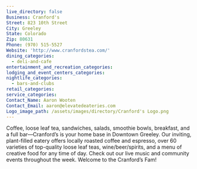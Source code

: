```yaml
---
live_directory: false
Business: Cranford's
Street: 823 10th Street
City: Greeley
State: Colorado
Zip: 80631
Phone: (970) 515-5527
Website: 'http://www.cranfordstea.com/'
dining_categories:
  - deli-and-cafe
entertainment_and_recreation_categories:
lodging_and_event_centers_categories:
nightlife_categories:
  - bars-and-clubs
retail_categories:
service_categories:
Contact_Name: Aaron Wooten
Contact_Email: aaron@elevatedeateries.com
Logo_image_path: /assets/images/directory/Cranford's Logo.png
---
```


Coffee, loose leaf tea, sandwiches, salads, smoothie bowls, breakfast, and a full bar—Cranford’s is your home base in Downtown Greeley. Our inviting, plant-filled eatery offers locally roasted coffee and espresso, over 60 varieties of top-quality loose leaf teas, wine/beer/spirits, and a menu of creative food for any time of day. Check out our live music and community events throughout the week. Welcome to the Cranford’s Fam\!